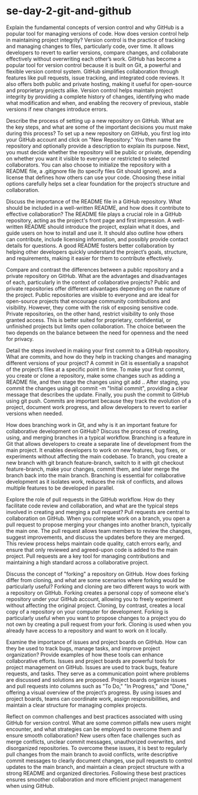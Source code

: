 # se-day-2-git-and-github
Explain the fundamental concepts of version control and why GitHub is a popular tool for managing versions of code. How does version control help in maintaining project integrity?
Version control is the practice of tracking and managing changes to files, particularly code, over time. It allows developers to revert to earlier versions, compare changes, and collaborate effectively without overwriting each other’s work. GitHub has become a popular tool for version control because it is built on Git, a powerful and flexible version control system. GitHub simplifies collaboration through features like pull requests, issue tracking, and integrated code reviews. It also offers both public and private hosting, making it useful for open-source and proprietary projects alike. Version control helps maintain project integrity by providing a complete history of changes, identifying who made what modification and when, and enabling the recovery of previous, stable versions if new changes introduce errors.

Describe the process of setting up a new repository on GitHub. What are the key steps, and what are some of the important decisions you must make during this process?
To set up a new repository on GitHub, you first log into your GitHub account and click on "New Repository." You then name the repository and optionally provide a description to explain its purpose. Next, you must decide whether the repository will be public or private, depending on whether you want it visible to everyone or restricted to selected collaborators. You can also choose to initialize the repository with a README file, a .gitignore file (to specify files Git should ignore), and a license that defines how others can use your code. Choosing these initial options carefully helps set a clear foundation for the project’s structure and collaboration.

Discuss the importance of the README file in a GitHub repository. What should be included in a well-written README, and how does it contribute to effective collaboration?
The README file plays a crucial role in a GitHub repository, acting as the project's front page and first impression. A well-written README should introduce the project, explain what it does, and guide users on how to install and use it. It should also outline how others can contribute, include licensing information, and possibly provide contact details for questions. A good README fosters better collaboration by helping other developers quickly understand the project’s goals, structure, and requirements, making it easier for them to contribute effectively.

Compare and contrast the differences between a public repository and a private repository on GitHub. What are the advantages and disadvantages of each, particularly in the context of collaborative projects?
Public and private repositories offer different advantages depending on the nature of the project. Public repositories are visible to everyone and are ideal for open-source projects that encourage community contributions and visibility. However, they come with the risk of exposing sensitive code. Private repositories, on the other hand, restrict visibility to only those granted access. This is better suited for proprietary, confidential, or unfinished projects but limits open collaboration. The choice between the two depends on the balance between the need for openness and the need for privacy.

Detail the steps involved in making your first commit to a GitHub repository. What are commits, and how do they help in tracking changes and managing different versions of your project?
A commit in Git is essentially a snapshot of the project’s files at a specific point in time. To make your first commit, you create or clone a repository, make some changes such as adding a README file, and then stage the changes using git add .. After staging, you commit the changes using git commit -m "Initial commit", providing a clear message that describes the update. Finally, you push the commit to GitHub using git push. Commits are important because they track the evolution of a project, document work progress, and allow developers to revert to earlier versions when needed.

How does branching work in Git, and why is it an important feature for collaborative development on GitHub? Discuss the process of creating, using, and merging branches in a typical workflow.
Branching is a feature in Git that allows developers to create a separate line of development from the main project. It enables developers to work on new features, bug fixes, or experiments without affecting the main codebase. To branch, you create a new branch with git branch feature-branch, switch to it with git checkout feature-branch, make your changes, commit them, and later merge the branch back into the main branch. Branching is essential for collaborative development as it isolates work, reduces the risk of conflicts, and allows multiple features to be developed in parallel.

Explore the role of pull requests in the GitHub workflow. How do they facilitate code review and collaboration, and what are the typical steps involved in creating and merging a pull request?
Pull requests are central to collaboration on GitHub. When you complete work on a branch, you open a pull request to propose merging your changes into another branch, typically the main one. The pull request allows team members to review the changes, suggest improvements, and discuss the updates before they are merged. This review process helps maintain code quality, catch errors early, and ensure that only reviewed and agreed-upon code is added to the main project. Pull requests are a key tool for managing contributions and maintaining a high standard across a collaborative project.

Discuss the concept of "forking" a repository on GitHub. How does forking differ from cloning, and what are some scenarios where forking would be particularly useful?
Forking and cloning are two different ways to work with a repository on GitHub. Forking creates a personal copy of someone else's repository under your GitHub account, allowing you to freely experiment without affecting the original project. Cloning, by contrast, creates a local copy of a repository on your computer for development. Forking is particularly useful when you want to propose changes to a project you do not own by creating a pull request from your fork. Cloning is used when you already have access to a repository and want to work on it locally.

Examine the importance of issues and project boards on GitHub. How can they be used to track bugs, manage tasks, and improve project organization? Provide examples of how these tools can enhance collaborative efforts.
Issues and project boards are powerful tools for project management on GitHub. Issues are used to track bugs, feature requests, and tasks. They serve as a communication point where problems are discussed and solutions are proposed. Project boards organize issues and pull requests into columns such as "To Do," "In Progress," and "Done," offering a visual overview of the project’s progress. By using issues and project boards, teams can coordinate work, assign responsibilities, and maintain a clear structure for managing complex projects.

Reflect on common challenges and best practices associated with using GitHub for version control. What are some common pitfalls new users might encounter, and what strategies can be employed to overcome them and ensure smooth collaboration?
New users often face challenges such as merge conflicts, unclear commit messages, unauthorized overwrites, and disorganized repositories. To overcome these issues, it is best to regularly pull changes from the main branch to avoid conflicts, write descriptive commit messages to clearly document changes, use pull requests to control updates to the main branch, and maintain a clean project structure with a strong README and organized directories. Following these best practices ensures smoother collaboration and more efficient project management when using GitHub.
